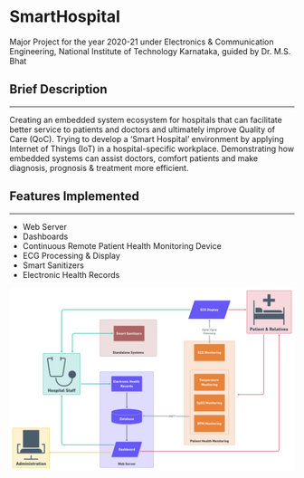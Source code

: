 
# SmartHospital

Major Project for the year 2020-21 under Electronics & Communication Engineering, National Institute of Technology Karnataka, guided by Dr. M.S. Bhat

## Brief Description

---

Creating an embedded system ecosystem for hospitals that can facilitate better service to patients and doctors and ultimately improve Quality of Care (QoC). Trying to develop a ‘Smart Hospital’ environment by applying Internet of Things (IoT) in a hospital-specific workplace. Demonstrating how embedded systems can assist doctors, comfort patients and make diagnosis, prognosis & treatment more efficient.

## Features Implemented

---

- Web Server
- Dashboards
- Continuous Remote Patient Health Monitoring Device
- ECG Processing & Display
- Smart Sanitizers
- Electronic Health Records

![alt text](Schematics/Main_Schematic.png "Main Block Diagram")